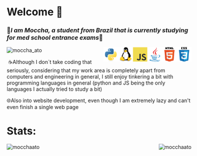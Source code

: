 <h1 align="left">Welcome 👋</h1>
<h3 align="left">🐰<em>I am Moccha, a student from Brazil that is currently studying for med school entrance
        exams</em>🐰</h3>

<a href="https://twitter.com/moccha_ato" target="blank"><img align="left"
            src="https://img.shields.io/twitter/follow/moccha_ato?logo=twitter&style=for-the-badge"
            alt="moccha_ato" /></a>
<p align="right">&nbsp;<img align="right"
            src="https://raw.githubusercontent.com/devicons/devicon/master/icons/css3/css3-original-wordmark.svg"
            alt="css3" width="40" height="40" /> <img align="right"
            src="https://raw.githubusercontent.com/devicons/devicon/master/icons/html5/html5-original-wordmark.svg"
            alt="html5" width="40" height="40" /> <img align="right"
            src="https://raw.githubusercontent.com/devicons/devicon/master/icons/java/java-original.svg" alt="java"
            width="40" height="40" /> <img align="right"
            src="https://raw.githubusercontent.com/devicons/devicon/master/icons/javascript/javascript-original.svg"
            alt="javascript" width="40" height="40" /> <img align="right"
            src="https://raw.githubusercontent.com/devicons/devicon/master/icons/linux/linux-original.svg" alt="linux"
            width="40" height="40" /> <img align="right"
            src="https://raw.githubusercontent.com/devicons/devicon/master/icons/python/python-original.svg"
            alt="python" width="40" height="40" /></p>
<p>&nbsp;☕Although I don´t take coding that seriously, considering that my work area is completely apart from computers and
    engineering in general, I still enjoy tinkering a bit with programming languages in general (python and JS being the
    only languages I actually tried to study a bit)</p>
<p>🌐Also into website development, even though I am extremely lazy and can't even finish a single web page</p>
<h1 align="left">Stats:</h1>
<p><img align="left"
        src="https://github-readme-stats.vercel.app/api/top-langs?username=mocchaato&show_icons=true&locale=en&layout=compact"
        alt="mocchaato" /></p>

<p>&nbsp;<img align="right"
        src="https://github-readme-stats.vercel.app/api?username=mocchaato&show_icons=true&locale=en" alt="mocchaato" />
</p>
<!--
**macchiapresso/macchiapresso** is a ✨ _special_ ✨ repository because its `README.md` (this file) appears on your GitHub profile.

Here are some ideas to get you started:

- 🔭 I’m currently working on ...
- 🌱 I’m currently learning ...
- 👯 I’m looking to collaborate on ...
- 🤔 I’m looking for help with ...
- 💬 Ask me about ...
- 📫 How to reach me: ...
- 😄 Pronouns: ...
- ⚡ Fun fact: ...
-->